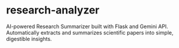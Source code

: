 # research-analyzer
AI-powered Research Summarizer built with Flask and Gemini API. Automatically extracts and summarizes scientific papers into simple, digestible insights.
